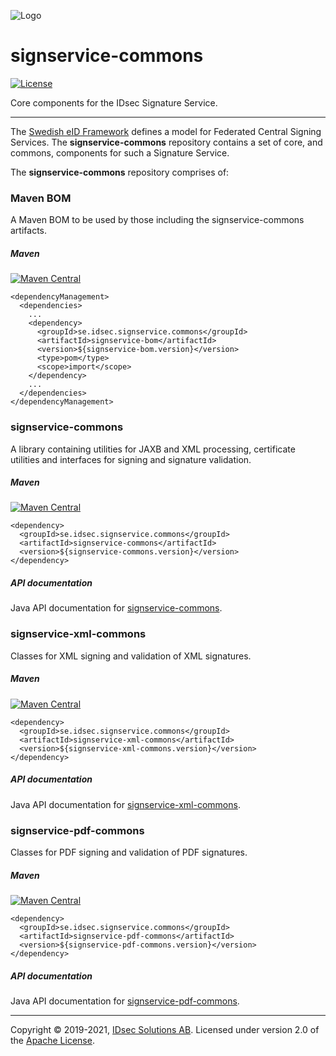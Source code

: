 ![Logo](https://idsec-solutions.github.io/signservice-integration-api/img/idsec.png)

# signservice-commons

[![License](https://img.shields.io/badge/License-Apache%202.0-blue.svg)](https://opensource.org/licenses/Apache-2.0) 

Core components for the IDsec Signature Service.

---

The [Swedish eID Framework](https://docs.swedenconnect.se/technical-framework/) defines a model for Federated Central Signing Services. The **signservice-commons** repository contains a set of core, and commons, components for such a Signature Service.

The **signservice-commons** repository comprises of:

### Maven BOM

A Maven BOM to be used by those including the signservice-commons artifacts.

##### Maven

[![Maven Central](https://maven-badges.herokuapp.com/maven-central/se.idsec.signservice.commons/signservice-bom/badge.svg)](https://maven-badges.herokuapp.com/maven-central/se.idsec.signservice.commons/signservice-bom)

```
<dependencyManagement>
  <dependencies>
    ...
    <dependency>
      <groupId>se.idsec.signservice.commons</groupId>
      <artifactId>signservice-bom</artifactId>
      <version>${signservice-bom.version}</version>
      <type>pom</type>
      <scope>import</scope>
    </dependency>
    ...
  </dependencies>
</dependencyManagement>
```

### signservice-commons

A library containing utilities for JAXB and XML processing, certificate utilities and interfaces for signing and signature validation. 

##### Maven

[![Maven Central](https://maven-badges.herokuapp.com/maven-central/se.idsec.signservice.commons/signservice-commons/badge.svg)](https://maven-badges.herokuapp.com/maven-central/se.idsec.signservice.commons/signservice-commons)


```
<dependency>
  <groupId>se.idsec.signservice.commons</groupId>
  <artifactId>signservice-commons</artifactId>
  <version>${signservice-commons.version}</version>
</dependency>
```

##### API documentation

Java API documentation for [signservice-commons](https://idsec-solutions.github.io/signservice-commons/javadoc/signservice-commons).

### signservice-xml-commons

Classes for XML signing and validation of XML signatures.

##### Maven

[![Maven Central](https://maven-badges.herokuapp.com/maven-central/se.idsec.signservice.commons/signservice-xml-commons/badge.svg)](https://maven-badges.herokuapp.com/maven-central/se.idsec.signservice.commons/signservice-xml-commons)

```
<dependency>
  <groupId>se.idsec.signservice.commons</groupId>
  <artifactId>signservice-xml-commons</artifactId>
  <version>${signservice-xml-commons.version}</version>
</dependency>
```

##### API documentation

Java API documentation for [signservice-xml-commons](https://idsec-solutions.github.io/signservice-commons/javadoc/xml-commons).

### signservice-pdf-commons

Classes for PDF signing and validation of PDF signatures.

##### Maven

[![Maven Central](https://maven-badges.herokuapp.com/maven-central/se.idsec.signservice.commons/signservice-pdf-commons/badge.svg)](https://maven-badges.herokuapp.com/maven-central/se.idsec.signservice.commons/signservice-pdf-commons)

```
<dependency>
  <groupId>se.idsec.signservice.commons</groupId>
  <artifactId>signservice-pdf-commons</artifactId>
  <version>${signservice-pdf-commons.version}</version>
</dependency>
```

##### API documentation

Java API documentation for [signservice-pdf-commons](https://idsec-solutions.github.io/signservice-commons/javadoc/pdf-commons).

---

Copyright &copy; 2019-2021, [IDsec Solutions AB](http://www.idsec.se). Licensed under version 2.0 of the [Apache License](http://www.apache.org/licenses/LICENSE-2.0).
